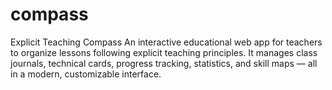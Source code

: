 # compass
Explicit Teaching Compass An interactive educational web app for teachers to organize lessons following explicit teaching principles. It manages class journals, technical cards, progress tracking, statistics, and skill maps — all in a modern, customizable interface.
